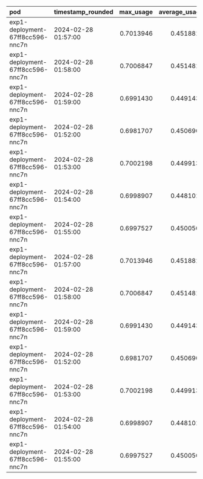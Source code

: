 |pod                              |timestamp_rounded   | max_usage| average_usage| pod_usage| replicas|
|:--------------------------------|:-------------------|---------:|-------------:|---------:|--------:|
|exp1-deployment-67ff8cc596-nnc7n |2024-02-28 01:57:00 | 0.7013946|     0.4518814| 0.4518814|        1|
|exp1-deployment-67ff8cc596-nnc7n |2024-02-28 01:58:00 | 0.7006847|     0.4514814| 0.4514814|        1|
|exp1-deployment-67ff8cc596-nnc7n |2024-02-28 01:59:00 | 0.6991430|     0.4491433| 0.4491433|        1|
|exp1-deployment-67ff8cc596-nnc7n |2024-02-28 01:52:00 | 0.6981707|     0.4506904| 0.4506904|        1|
|exp1-deployment-67ff8cc596-nnc7n |2024-02-28 01:53:00 | 0.7002198|     0.4499133| 0.4499133|        1|
|exp1-deployment-67ff8cc596-nnc7n |2024-02-28 01:54:00 | 0.6998907|     0.4481018| 0.4481018|        1|
|exp1-deployment-67ff8cc596-nnc7n |2024-02-28 01:55:00 | 0.6997527|     0.4500507| 0.4500507|        1|
|exp1-deployment-67ff8cc596-nnc7n |2024-02-28 01:57:00 | 0.7013946|     0.4518814| 0.4518814|        1|
|exp1-deployment-67ff8cc596-nnc7n |2024-02-28 01:58:00 | 0.7006847|     0.4514814| 0.4514814|        1|
|exp1-deployment-67ff8cc596-nnc7n |2024-02-28 01:59:00 | 0.6991430|     0.4491433| 0.4491433|        1|
|exp1-deployment-67ff8cc596-nnc7n |2024-02-28 01:52:00 | 0.6981707|     0.4506904| 0.4506904|        1|
|exp1-deployment-67ff8cc596-nnc7n |2024-02-28 01:53:00 | 0.7002198|     0.4499133| 0.4499133|        1|
|exp1-deployment-67ff8cc596-nnc7n |2024-02-28 01:54:00 | 0.6998907|     0.4481018| 0.4481018|        1|
|exp1-deployment-67ff8cc596-nnc7n |2024-02-28 01:55:00 | 0.6997527|     0.4500507| 0.4500507|        1|
